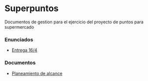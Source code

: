 # Superpuntos
Documentos de gestion para el ejercicio del proyecto de puntos para supermercado

### Enunciados

* [Entrega 16/4](enunciados/entrega-16-4.md)

### Documentos

* [Planeamiento de alcance](documentos/planeamiento-de-alcance.md)